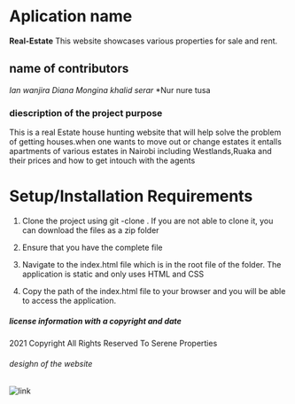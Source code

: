 # Aplication name
**Real-Estate**
This website showcases various properties for sale and rent.

## name of contributors
*Ian wanjira*
*Diana Mongina*
*khalid serar*
*Nur nure tusa

### diescription of the project purpose
This is a real Estate house hunting website that will help solve the problem
of getting houses.when one wants to move out or change estates
it entalls apartments of various estates in Nairobi 
including Westlands,Ruaka and their prices and how to get intouch with the agents


# Setup/Installation Requirements
1. Clone the project using git -clone . If you are not able to clone it, you can download the files as a zip folder

2. Ensure that you have the complete file

3. Navigate to the index.html file which is in the root file of the folder. The application is static and only uses HTML and CSS 

4. Copy the path of the index.html file to your browser and you will be able to access the application.


##### license information with a copyright and date

2021 Copyright All Rights Reserved To Serene Properties



###### desighn of the website
![link](https://www.figma.com/file/DbNNd4hKe5S78yxEWmhBbB/Real-Estate-Website?node-id=0%3A1)





